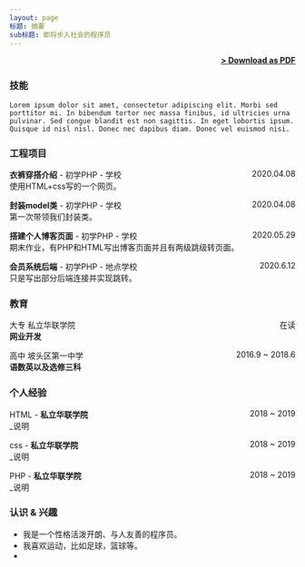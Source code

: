```yaml
---
layout: page
标题: 摘要
sub标题: 即将步入社会的程序员
---
```


<span style="float: right; "><a href="{{ '/assets/resume.pdf' | prepend: site.baseurl }}"><strong>> Download as PDF</strong></a> </span>
<br>

### 技能
``` Lorem ipsum dolor sit amet, consectetur adipiscing elit. Morbi sed porttitor mi. In bibendum tortor nec massa finibus, id ultricies urna pulvinar. Sed congue blandit est non sagittis. In eget lobortis ipsum. Quisque id nisl nisl. Donec nec dapibus diam. Donec vel euismod nisi.  ```  

### 工程项目
**衣裤穿搭介绍** - 初学PHP - 学校  <span style="float: right; ">2020.04.08</span>  
使用HTML+css写的一个网页。

**封装model类** - 初学PHP - 学校  <span style="float: right; ">2020.04.08</span>  
第一次带领我们封装类。

**搭建个人博客页面** - 初学PHP - 学校 <span style="float: right; ">2020.05.29</span>  
期末作业，有PHP和HTML写出博客页面并且有两级跳级转页面。

**会员系统后端** - 初学PHP - 地点学校 <span style="float: right; ">2020.6.12</span>  
只是写出部分后端连接并实现跳转。

### 教育
大专 私立华联学院<span style="float: right; ">在读</span>  
**网业开发**  

高中 坡头区第一中学<span style="float: right; ">2016.9 ~ 2018.6</span>  
**语数英以及选修三科**  


### 个人经验

HTML - **私立华联学院** <span style="float: right; ">2018 ~ 2019</span>  
_说明 

 
css - **私立华联学院** <span style="float: right; ">2018 ~ 2019</span>  
_说明 

PHP - **私立华联学院** <span style="float: right; ">2018 ~ 2019</span>  
_说明 


### 认识 & 兴趣

- 我是一个性格活泼开朗、与人友善的程序员。
- 我喜欢运动，比如足球，篮球等。
- 
